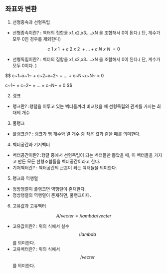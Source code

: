 ## 좌표와 변환

1. 선형종속과 선형독립
- 선형종속이란?
: 벡터의 집합을 x1,x2,x3.....xN 을 조합해서 0이 된다.( 단, 계수가 모두 0인 경우를 제외한다)

$$ 
c~1~x~1~ + c~2~x~2~ + ... + c~N~x~N~ = 0
$$

- 선형독립이란?
: 벡터의 집합을 x1,x2,x3.....xN 을 조합해서 0이 된다.( 단, 계수가 모두 0이다. )

$$ 
c~1~x~1~ + c~2~x~2~ + ... + c~N~x~N~ = 0

c~1~ = c~2~ = ... = c~N~ = 0
$$

2. 랭크
- 랭크란?
:행렬을 이루고 있는 벡터들끼리 비교했을 때 선형독립의 관계를 가지는 최대의 개수

3. 풀랭크
- 풀랭크란?
: 랭크가 행 개수와 열 개수 중 작은 값과 같을 때를 의미한다.

4. 벡터공간과 기저벡터
- 벡터공간이란?
:행렬 중에서 선형독립이 되는 벡터들만 뽑았을 때, 이 벡터들을 가지고 만든 모든 선형조합들을 벡터공간이라고 한다.
- 기저벡터란?
: 벡터공간의 근본이 되는 벡터들을 의미한다.

5. 랭크와 역행렬
- 정방행렬이 풀랭크면 역행렬이 존재한다.
- 정방행렬의 역행렬이 존재하면, 풀랭크이다.

6. 고유값과 고유벡터

$$
A/vecter = /lambda/vecter
$$

- 고유값이란?
: 위의 식에서 실수 $$ /lambda $$ 를 의미한다.
- 고유벡터란?
: 위의 식에서 $$ /vecter $$ 를 의미한다.
